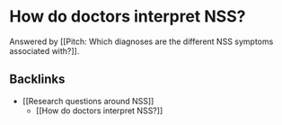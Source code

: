 # How do doctors interpret NSS?
Answered by [[Pitch: Which diagnoses are the different NSS symptoms associated with?]].

## Backlinks
* [[Research questions around NSS]]
	* [[How do doctors interpret NSS?]]

<!-- {BearID:0EC1623F-D251-421A-91A8-FC4995D29AFD-2458-0000060FF7E63FB8} -->
